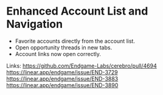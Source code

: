 # Enhanced Account List and Navigation

- Favorite accounts directly from the account list.
- Open opportunity threads in new tabs.
- Account links now open correctly.

Links:
https://github.com/Endgame-Labs/cerebro/pull/4694
https://linear.app/endgame/issue/END-3729
https://linear.app/endgame/issue/END-3883
https://linear.app/endgame/issue/END-3890
